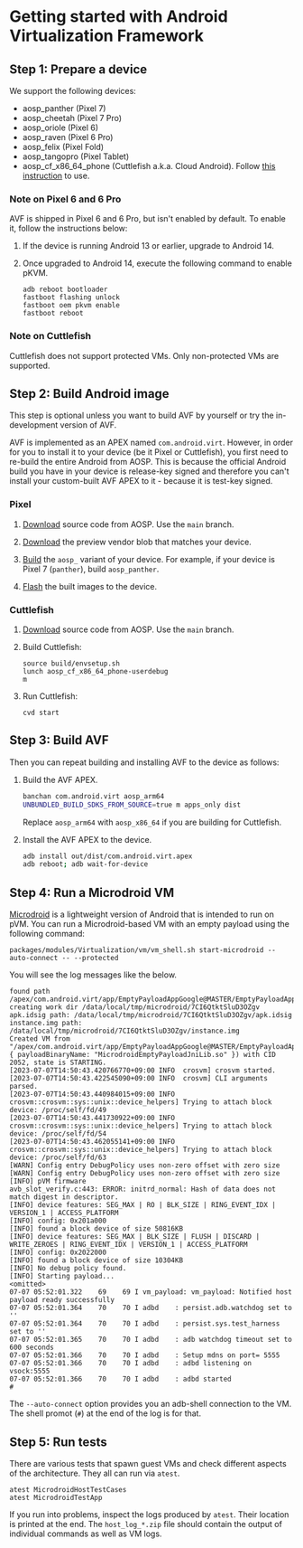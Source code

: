 # Getting started with Android Virtualization Framework

## Step 1: Prepare a device

We support the following devices:

* aosp\_panther (Pixel 7)
* aosp\_cheetah (Pixel 7 Pro)
* aosp\_oriole (Pixel 6)
* aosp\_raven (Pixel 6 Pro)
* aosp\_felix (Pixel Fold)
* aosp\_tangopro (Pixel Tablet)
* aosp\_cf\_x86\_64\_phone (Cuttlefish a.k.a. Cloud Android). Follow [this
  instruction](https://source.android.com/docs/setup/create/cuttlefish-use) to
  use.

### Note on Pixel 6 and 6 Pro
AVF is shipped in Pixel 6 and 6 Pro, but isn't enabled by default. To enable
it, follow the instructions below:

1. If the device is running Android 13 or earlier, upgrade to Android 14.

1. Once upgraded to Android 14, execute the following command to enable pKVM.
   ```shell
   adb reboot bootloader
   fastboot flashing unlock
   fastboot oem pkvm enable
   fastboot reboot
   ```
### Note on Cuttlefish
Cuttlefish does not support protected VMs. Only non-protected VMs are
supported.

## Step 2: Build Android image

This step is optional unless you want to build AVF by yourself or try the
in-development version of AVF.

AVF is implemented as an APEX named `com.android.virt`. However, in order for
you to install it to your device (be it Pixel or Cuttlefish), you first need to
re-build the entire Android from AOSP. This is because the official Android
build you have in your device is release-key signed and therefore you can't
install your custom-built AVF APEX to it - because it is test-key signed.

### Pixel

1. [Download](https://source.android.com/docs/setup/download/downloading)
   source code from AOSP. Use the `main` branch.

1. [Download](https://developers.google.com/android/blobs-preview) the preview
   vendor blob that matches your device.

1. [Build](https://source.android.com/docs/setup/build/building) the `aosp_`
   variant of your device. For example, if your device is Pixel 7 (`panther`),
   build `aosp_panther`.

1. [Flash](https://source.android.com/docs/setup/build/running) the built
   images to the device.


### Cuttlefish

1. [Download](https://source.android.com/docs/setup/download/downloading)
   source code from AOSP. Use the `main` branch.

1. Build Cuttlefish:
   ```shell
   source build/envsetup.sh
   lunch aosp_cf_x86_64_phone-userdebug
   m
   ```

1. Run Cuttlefish:
   ```shell
   cvd start
   ```

## Step 3: Build AVF

Then you can repeat building and installing AVF to the device as follows:

1. Build the AVF APEX.
   ```sh
   banchan com.android.virt aosp_arm64
   UNBUNDLED_BUILD_SDKS_FROM_SOURCE=true m apps_only dist
   ```
   Replace `aosp_arm64` with `aosp_x86_64` if you are building for Cuttlefish.

1. Install the AVF APEX to the device.
   ```sh
   adb install out/dist/com.android.virt.apex
   adb reboot; adb wait-for-device
   ```

## Step 4: Run a Microdroid VM

[Microdroid](../../microdroid/README.md) is a lightweight version of Android
that is intended to run on pVM. You can run a Microdroid-based VM with an empty
payload using the following command:

```shell
packages/modules/Virtualization/vm/vm_shell.sh start-microdroid --auto-connect -- --protected
```

You will see the log messages like the below.

```
found path /apex/com.android.virt/app/EmptyPayloadAppGoogle@MASTER/EmptyPayloadAppGoogle.apk
creating work dir /data/local/tmp/microdroid/7CI6QtktSluD3OZgv
apk.idsig path: /data/local/tmp/microdroid/7CI6QtktSluD3OZgv/apk.idsig
instance.img path: /data/local/tmp/microdroid/7CI6QtktSluD3OZgv/instance.img
Created VM from "/apex/com.android.virt/app/EmptyPayloadAppGoogle@MASTER/EmptyPayloadAppGoogle.apk"!PayloadConfig(VirtualMachinePayloadConfig { payloadBinaryName: "MicrodroidEmptyPayloadJniLib.so" }) with CID 2052, state is STARTING.
[2023-07-07T14:50:43.420766770+09:00 INFO  crosvm] crosvm started.
[2023-07-07T14:50:43.422545090+09:00 INFO  crosvm] CLI arguments parsed.
[2023-07-07T14:50:43.440984015+09:00 INFO  crosvm::crosvm::sys::unix::device_helpers] Trying to attach block device: /proc/self/fd/49
[2023-07-07T14:50:43.441730922+09:00 INFO  crosvm::crosvm::sys::unix::device_helpers] Trying to attach block device: /proc/self/fd/54
[2023-07-07T14:50:43.462055141+09:00 INFO  crosvm::crosvm::sys::unix::device_helpers] Trying to attach block device: /proc/self/fd/63
[WARN] Config entry DebugPolicy uses non-zero offset with zero size
[WARN] Config entry DebugPolicy uses non-zero offset with zero size
[INFO] pVM firmware
avb_slot_verify.c:443: ERROR: initrd_normal: Hash of data does not match digest in descriptor.
[INFO] device features: SEG_MAX | RO | BLK_SIZE | RING_EVENT_IDX | VERSION_1 | ACCESS_PLATFORM
[INFO] config: 0x201a000
[INFO] found a block device of size 50816KB
[INFO] device features: SEG_MAX | BLK_SIZE | FLUSH | DISCARD | WRITE_ZEROES | RING_EVENT_IDX | VERSION_1 | ACCESS_PLATFORM
[INFO] config: 0x2022000
[INFO] found a block device of size 10304KB
[INFO] No debug policy found.
[INFO] Starting payload...
<omitted>
07-07 05:52:01.322    69    69 I vm_payload: vm_payload: Notified host payload ready successfully
07-07 05:52:01.364    70    70 I adbd    : persist.adb.watchdog set to ''
07-07 05:52:01.364    70    70 I adbd    : persist.sys.test_harness set to ''
07-07 05:52:01.365    70    70 I adbd    : adb watchdog timeout set to 600 seconds
07-07 05:52:01.366    70    70 I adbd    : Setup mdns on port= 5555
07-07 05:52:01.366    70    70 I adbd    : adbd listening on vsock:5555
07-07 05:52:01.366    70    70 I adbd    : adbd started
#
```

The `--auto-connect` option provides you an adb-shell connection to the VM. The
shell promot (`#`) at the end of the log is for that.

## Step 5: Run tests

There are various tests that spawn guest VMs and check different aspects of the
architecture. They all can run via `atest`.

```shell
atest MicrodroidHostTestCases
atest MicrodroidTestApp
```

If you run into problems, inspect the logs produced by `atest`. Their location
is printed at the end. The `host_log_*.zip` file should contain the output of
individual commands as well as VM logs.
